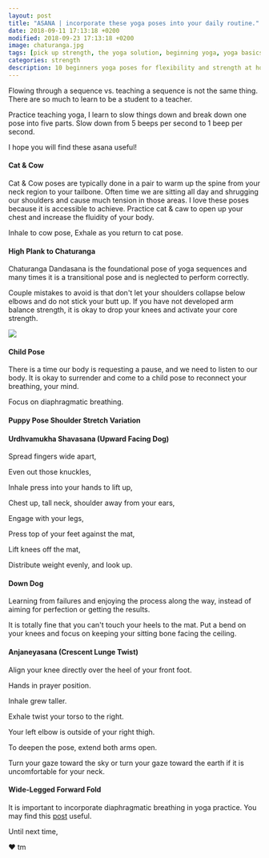 ```yaml
---
layout: post
title: "ASANA | incorporate these yoga poses into your daily routine."
date: 2018-09-11 17:13:18 +0200
modified: 2018-09-23 17:13:18 +0200
image: chaturanga.jpg 
tags: [pick up strength, the yoga solution, beginning yoga, yoga basics, yoga poses for beginners at home, yoga for complete beginners, yoga for flexibility and strength, Urdhvamukha Shavasana]
categories: strength
description: 10 beginners yoga poses for flexibility and strength at home. 
---
```


Flowing through a sequence vs. teaching a sequence is not the same thing. There are so much to learn to be a student to a teacher.

Practice teaching yoga, I learn to slow things down and break down one pose into five parts. Slow down from 5 beeps per second to 1 beep per second.

I hope you will find these asana useful!

#### Cat & Cow

Cat & Cow poses are typically done in a pair to warm up the spine from your neck region to your tailbone. Often time we are sitting all day and shrugging our shoulders and cause much tension in those areas. I love these poses because it is accessible to achieve. Practice cat & caw to open up your chest and increase the fluidity of your body.

Inhale to cow pose,
Exhale as you return to cat pose.

#### High Plank to Chaturanga

Chaturanga Dandasana is the foundational pose of yoga sequences and many times it is a transitional pose and is neglected to perform correctly. 

Couple mistakes to avoid is that don't let your shoulders collapse below elbows and do not stick your butt up. If you have not developed arm balance strength, it is okay to drop your knees and activate your core strength. 

![]({{site.baseurl}}/images/yoga-poses.jpg)

#### Child Pose

There is a time our body is requesting a pause, and we need to listen to our body. It is okay to surrender and come to a child pose to reconnect your breathing, your mind. 

Focus on diaphragmatic breathing.

#### Puppy Pose Shoulder Stretch Variation

#### Urdhvamukha Shavasana (Upward Facing Dog)

Spread fingers wide apart,

Even out those knuckles,

Inhale press into your hands to lift up,

Chest up, tall neck, shoulder away from your ears,

Engage with your legs,

Press top of your feet against the mat,

Lift knees off the mat,

Distribute weight evenly, and look up.

#### Down Dog

Learning from failures and enjoying the process along the way, instead of aiming for perfection or getting the results.

It is totally fine that you can't touch your heels to the mat. Put a bend on your knees and focus on keeping your sitting bone facing the ceiling.

#### Anjaneyasana (Crescent Lunge Twist)

Align your knee directly over the heel of your front foot.

Hands in prayer position.

Inhale grew taller.

Exhale twist your torso to the right.

Your left elbow is outside of your right thigh.

To deepen the pose, extend both arms open.

Turn your gaze toward the sky or turn your gaze toward the earth if it is uncomfortable for your neck.


#### Wide-Legged Forward Fold





It is important to incorporate diaphragmatic breathing in yoga practice. You may find this [post][post] useful.


Until next time,

❤ tm

[post]: https://pickupstrength.com/strength/breathing-techniques-you-might-not-have-known/